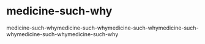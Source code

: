 # medicine-such-why
medicine-such-whymedicine-such-whymedicine-such-whymedicine-such-whymedicine-such-whymedicine-such-why
